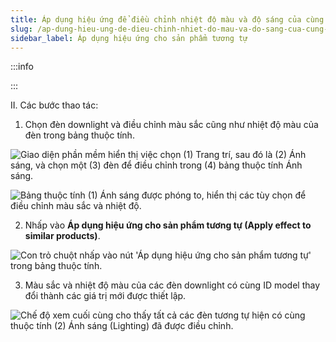 ```yaml
---
title: Áp dụng hiệu ứng để điều chỉnh nhiệt độ màu và độ sáng của cùng sản phẩm
slug: /ap-dung-hieu-ung-de-dieu-chinh-nhiet-do-mau-va-do-sang-cua-cung-san-pham
sidebar_label: Áp dụng hiệu ứng cho sản phẩm tương tự
---
```


:::info

:::

II. Các bước thao tác:

1. Chọn đèn downlight và điều chỉnh màu sắc cũng như nhiệt độ màu của đèn trong bảng thuộc tính.

![Giao diện phần mềm hiển thị việc chọn (1) Trang trí, sau đó là (2) Ánh sáng, và chọn một (3) đèn để điều chỉnh trong (4) bảng thuộc tính Ánh sáng.](https://storage.googleapis.com/jegavn_kb/image_jegavn/66.1.png)

![Bảng thuộc tính (1) Ánh sáng được phóng to, hiển thị các tùy chọn để điều chỉnh màu sắc và nhiệt độ.](https://storage.googleapis.com/jegavn_kb/image_jegavn/66.2.png)

2. Nhấp vào **Áp dụng hiệu ứng cho sản phẩm tương tự (Apply effect to similar products)**.

![Con trỏ chuột nhấp vào nút 'Áp dụng hiệu ứng cho sản phẩm tương tự' trong bảng thuộc tính.](https://storage.googleapis.com/jegavn_kb/image_jegavn/66.3%20(1).png)

3. Màu sắc và nhiệt độ màu của các đèn downlight có cùng ID model thay đổi thành các giá trị mới được thiết lập.

![Chế độ xem cuối cùng cho thấy tất cả các đèn tương tự hiện có cùng thuộc tính (2) Ánh sáng (Lighting) đã được điều chỉnh.](https://storage.googleapis.com/jegavn_kb/image_jegavn/66.4.png)